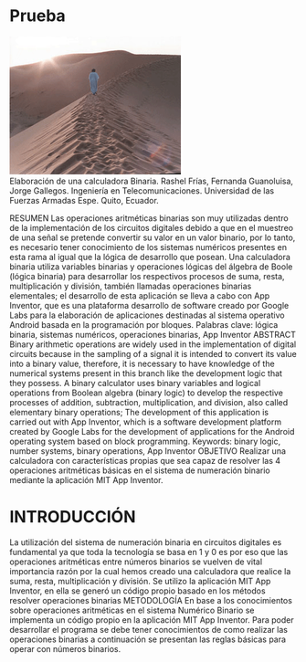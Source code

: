# Prueba

![imagen 1](https://github.com/JorgeGallegos99/Prueba/blob/master/Img/temores.gif)\
Elaboración de una calculadora Binaria.
Rashel Frías, Fernanda Guanoluisa, Jorge Gallegos. Ingeniería en Telecomunicaciones.
Universidad de las Fuerzas Armadas Espe.
Quito, Ecuador.

 
RESUMEN
Las operaciones aritméticas binarias son muy utilizadas dentro de la implementación de los circuitos digitales debido a que en el muestreo de una señal se pretende convertir su valor en un valor binario, por lo tanto, es necesario tener conocimiento de los sistemas numéricos presentes en esta rama al igual que la lógica de desarrollo que posean.
Una calculadora binaria utiliza variables binarias y operaciones lógicas del álgebra de Boole (lógica binaria) para desarrollar los respectivos procesos de suma, resta, multiplicación y división, también llamadas operaciones binarias elementales; el desarrollo de esta aplicación se lleva a cabo con App Inventor, que es una plataforma desarrollo de software creado por Google Labs para la elaboración de aplicaciones destinadas al sistema operativo Android basada en la programación por bloques.
Palabras clave: lógica binaria, sistemas numéricos, operaciones binarias, App Inventor
ABSTRACT
Binary arithmetic operations are widely used in the implementation of digital circuits because in the sampling of a signal it is intended to convert its value into a binary value, therefore, it is necessary to have knowledge of the numerical systems present in this branch like the development logic that they possess.
A binary calculator uses binary variables and logical operations from Boolean algebra (binary logic) to develop the respective processes of addition, subtraction, multiplication, and division, also called elementary binary operations; The development of this application is carried out with App Inventor, which is a software development platform created by Google Labs for the development of applications for the Android operating system based on block programming.
Keywords: binary logic, number systems, binary operations, App Inventor
	OBJETIVO
Realizar una calculadora con características propias que sea capaz de resolver las 4 operaciones aritméticas básicas en el sistema de numeración binario mediante la aplicación MIT App Inventor.

#	INTRODUCCIÓN
La utilización del sistema de numeración binaria en circuitos digitales es fundamental ya que toda la tecnología se basa en 1 y 0 es por eso que las operaciones aritméticas entre números binarios se vuelven de vital importancia razón por la cual hemos creado una calculadora que realice la suma, resta, multiplicación y división. Se utilizo la aplicación MIT App Inventor, en ella se generó un código propio basado en los métodos resolver operaciones binarias
	METODOLOGÍA
En base a los conocimientos sobre operaciones aritméticas en el sistema Numérico Binario se implementa un código propio en la aplicación MIT App Inventor. Para poder desarrollar el programa se debe tener conocimientos de como realizar las operaciones binarias a continuación se presentan las reglas básicas para operar con números binarios.
